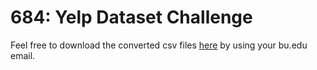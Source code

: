 # 684: Yelp Dataset Challenge

Feel free to download the converted csv files [here](https://drive.google.com/drive/folders/0B7riHEsxxYs3ZkVDZC1nWDVnbmc?usp=sharing) by using your bu.edu email. 